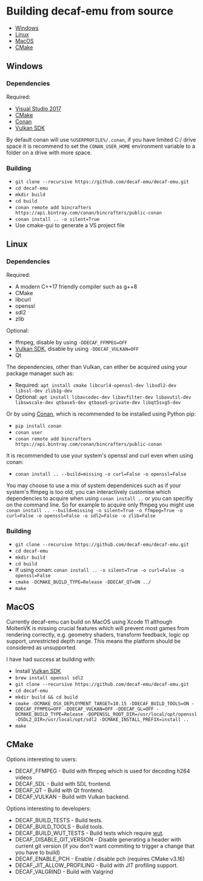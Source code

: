 # Building decaf-emu from source
- [Windows](#windows)
- [Linux](#Linux)
- [MacOS](#MacOS)
- [CMake](#CMake)

## Windows

### Dependencies
Required:
- [Visual Studio 2017](https://visualstudio.microsoft.com/vs/community/)
- [CMake](https://cmake.org/)
- [Conan](https://conan.io/downloads.html)
- [Vulkan SDK](https://vulkan.lunarg.com/sdk/home#windows)

By default conan will use `%USERPROFILE%/.conan`, if you have limited C:/ drive space it is recommend to set the `CONAN_USER_HOME` environment variable to a folder on a drive with more space.

### Building
- `git clone --recursive https://github.com/decaf-emu/decaf-emu.git`
- `cd decaf-emu`
- `mkdir build`
- `cd build`
- `conan remote add bincrafters https://api.bintray.com/conan/bincrafters/public-conan`
- `conan install .. -o silent=True`
- Use cmake-gui to generate a VS project file

## Linux

### Dependencies
Required:
- A modern C++17 friendly compiler such as g++8
- CMake
- libcurl
- openssl
- sdl2
- zlib

Optional:
- ffmpeg, disable by using `-DDECAF_FFMPEG=OFF`
- [Vulkan SDK](https://vulkan.lunarg.com/sdk/home#windows), disable by using `-DDECAF_VULKAN=OFF`
- Qt

The dependencies, other than Vulkan, can either be acquired using your package manager such as:
- Required: `apt install cmake libcurl4-openssl-dev libsdl2-dev libssl-dev zlib1g-dev`
- Optional: `apt install libavcodec-dev libavfilter-dev libavutil-dev libswscale-dev qtbase5-dev qtbase5-private-dev libqt5svg5-dev`

Or by using [Conan](https://conan.io), which is recommended to be installed using Python pip:
- `pip install conan`
- `conan user`
- `conan remote add bincrafters https://api.bintray.com/conan/bincrafters/public-conan`

It is recommended to use your system's openssl and curl even when using conan:
- `conan install .. --build=missing -o curl=False -o openssl=False`

You may choose to use a mix of system dependenices such as if your system's ffmpeg is too old, you can interactively customise which dependencies to acquire when using `conan install ..` or you can specifiy on the command line. So for example to acquire only ffmpeg you might use `conan install .. --build=missing -o silent=True -o ffmpeg=True -o curl=False -o openssl=False -o sdl2=False -o zlib=False`

### Building
- `git clone --recursive https://github.com/decaf-emu/decaf-emu.git`
- `cd decaf-emu`
- `mkdir build`
- `cd build`
- If using conan: `conan install .. -o silent=True -o curl=False -o openssl=False`
- `cmake -DCMAKE_BUILD_TYPE=Release -DDECAF_QT=ON ../`
- `make`

## MacOS
Currently decaf-emu can build on MacOS using Xcode 11 although MoltenVK is missing crucial features which will prevent most games from rendering correctly, e.g. geometry shaders, transform feedback, logic op support, unrestricted depth range. This means the platform should be considered as unsupported.

I have had success at building with:
- Install [Vulkan SDK](https://vulkan.lunarg.com/sdk/home#mac)
- `brew install openssl sdl2`
- `git clone --recursive https://github.com/decaf-emu/decaf-emu.git`
- `cd decaf-emu`
- `mkdir build && cd build`
- `cmake -DCMAKE_OSX_DEPLOYMENT_TARGET=10.15 -DDECAF_BUILD_TOOLS=ON -DDECAF_FFMPEG=OFF -DDECAF_VULKAN=OFF -DDECAF_GL=OFF -DCMAKE_BUILD_TYPE=Release -DOPENSSL_ROOT_DIR=/usr/local/opt/openssl -DSDL2_DIR=/usr/local/opt/sdl2 -DCMAKE_INSTALL_PREFIX=install ..`
- `make`

## CMake
Options interesting to users:
- DECAF_FFMPEG - Build with ffmpeg which is used for decoding h264 videos
- DECAF_SDL - Build with SDL frontend.
- DECAF_QT - Build with Qt frontend.
- DECAF_VULKAN - Build with Vulkan backend.

Options interesting to developers:
- DECAF_BUILD_TESTS - Build tests.
- DECAF_BUILD_TOOLS - Build tools.
- DECAF_BUILD_WUT_TESTS - Build tests which require [wut](https://github.com/decaf-emu/wut).
- DECAF_DISABLE_GIT_VERSION - Disable generating a header with current git version (if you don't want commiting to trigger a change that you have to build)
- DECAF_ENABLE_PCH - Enable / disable pch (requires CMake v3.16)
- DECAF_JIT_ALLOW_PROFILING - Build with JIT profiling support.
- DECAF_VALGRIND - Build with Valgrind
